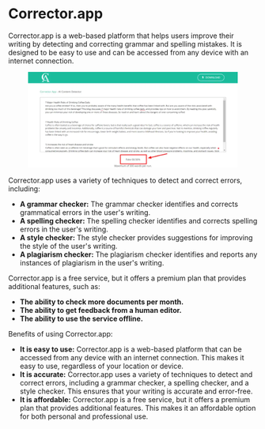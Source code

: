 # Corrector.app

Corrector.app is a web-based platform that helps users improve their writing by detecting and correcting grammar and spelling mistakes. It is designed to be easy to use and can be accessed from any device with an internet connection.

<figure><img src="../.gitbook/assets/corrector.webp" alt="" width="563"><figcaption></figcaption></figure>

Corrector.app uses a variety of techniques to detect and correct errors, including:

* **A grammar checker:** The grammar checker identifies and corrects grammatical errors in the user's writing.
* **A spelling checker:** The spelling checker identifies and corrects spelling errors in the user's writing.
* **A style checker:** The style checker provides suggestions for improving the style of the user's writing.
* **A plagiarism checker:** The plagiarism checker identifies and reports any instances of plagiarism in the user's writing.

Corrector.app is a free service, but it offers a premium plan that provides additional features, such as:

* **The ability to check more documents per month.**
* **The ability to get feedback from a human editor.**
* **The ability to use the service offline.**

Benefits of using Corrector.app:

* **It is easy to use:** Corrector.app is a web-based platform that can be accessed from any device with an internet connection. This makes it easy to use, regardless of your location or device.
* **It is accurate:** Corrector.app uses a variety of techniques to detect and correct errors, including a grammar checker, a spelling checker, and a style checker. This ensures that your writing is accurate and error-free.
* **It is affordable:** Corrector.app is a free service, but it offers a premium plan that provides additional features. This makes it an affordable option for both personal and professional use.
